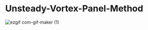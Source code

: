 # Unsteady-Vortex-Panel-Method

![ezgif com-gif-maker (1)](https://user-images.githubusercontent.com/64721988/189983786-edffd7bb-0aa1-4afe-b74c-4a0463037b5b.gif)
